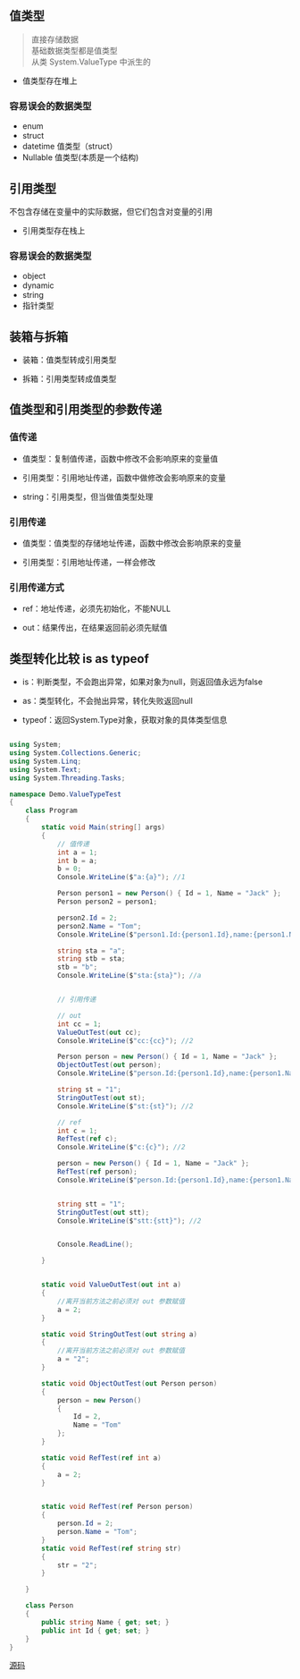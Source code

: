 ## 值类型
> 直接存储数据  
> 基础数据类型都是值类型  
> 从类 System.ValueType 中派生的

* 值类型存在堆上

### 容易误会的数据类型
* enum 
* struct
* datetime 值类型（struct）
* Nullable 值类型(本质是一个结构)

## 引用类型
不包含存储在变量中的实际数据，但它们包含对变量的引用

* 引用类型存在栈上

### 容易误会的数据类型

* object
* dynamic
* string
* 指针类型

## 装箱与拆箱
* 装箱：值类型转成引用类型

* 拆箱：引用类型转成值类型

## 值类型和引用类型的参数传递

### 值传递
* 值类型：复制值传递，函数中修改不会影响原来的变量值

* 引用类型：引用地址传递，函数中做修改会影响原来的变量

* string：引用类型，但当做值类型处理

### 引用传递
* 值类型：值类型的存储地址传递，函数中修改会影响原来的变量

* 引用类型：引用地址传递，一样会修改

### 引用传递方式
* ref：地址传递，必须先初始化，不能NULL

* out：结果传出，在结果返回前必须先赋值

## 类型转化比较 is as typeof
* is：判断类型，不会跑出异常，如果对象为null，则返回值永远为false

* as：类型转化，不会抛出异常，转化失败返回null

* typeof：返回System.Type对象，获取对象的具体类型信息


```c#

using System;
using System.Collections.Generic;
using System.Linq;
using System.Text;
using System.Threading.Tasks;

namespace Demo.ValueTypeTest
{
    class Program
    {
        static void Main(string[] args)
        {
            // 值传递
            int a = 1;
            int b = a;
            b = 0;
            Console.WriteLine($"a:{a}"); //1

            Person person1 = new Person() { Id = 1, Name = "Jack" };
            Person person2 = person1;

            person2.Id = 2;
            person2.Name = "Tom";
            Console.WriteLine($"person1.Id:{person1.Id},name:{person1.Name}"); //2,Tom

            string sta = "a";
            string stb = sta;
            stb = "b";
            Console.WriteLine($"sta:{sta}"); //a


            // 引用传递

            // out
            int cc = 1;
            ValueOutTest(out cc);
            Console.WriteLine($"cc:{cc}"); //2

            Person person = new Person() { Id = 1, Name = "Jack" };
            ObjectOutTest(out person);
            Console.WriteLine($"person.Id:{person1.Id},name:{person1.Name}"); //2,Tom

            string st = "1";
            StringOutTest(out st);
            Console.WriteLine($"st:{st}"); //2

            // ref
            int c = 1;
            RefTest(ref c);
            Console.WriteLine($"c:{c}"); //2

            person = new Person() { Id = 1, Name = "Jack" };
            RefTest(ref person);
            Console.WriteLine($"person.Id:{person1.Id},name:{person1.Name}"); //2,Tom


            string stt = "1";
            StringOutTest(out stt);
            Console.WriteLine($"stt:{stt}"); //2


            Console.ReadLine();

        }


        static void ValueOutTest(out int a)
        {
            //离开当前方法之前必须对 out 参数赋值
            a = 2;
        }

        static void StringOutTest(out string a)
        {
            //离开当前方法之前必须对 out 参数赋值
            a = "2";
        }

        static void ObjectOutTest(out Person person)
        {
            person = new Person()
            {
                Id = 2,
                Name = "Tom"
            };
        }

        static void RefTest(ref int a)
        {
            a = 2;
        }


        static void RefTest(ref Person person)
        {
            person.Id = 2;
            person.Name = "Tom";
        }
        static void RefTest(ref string str)
        {
            str = "2";
        }

    }

    class Person
    {
        public string Name { get; set; }
        public int Id { get; set; }
    }
}


```

[源码](https://github.com/thomerson/Demo/tree/main/Dotnet/Demo.ValueTypeTest)
